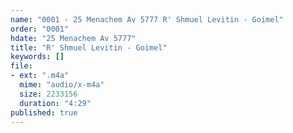 ```yaml
---
name: "0001 - 25 Menachem Av 5777 R' Shmuel Levitin - Goimel"
order: "0001"
hdate: "25 Menachem Av 5777"
title: "R' Shmuel Levitin - Goimel"
keywords: []
file:
- ext: ".m4a"
  mime: "audio/x-m4a"
  size: 2233156
  duration: "4:29"
published: true
---
```



